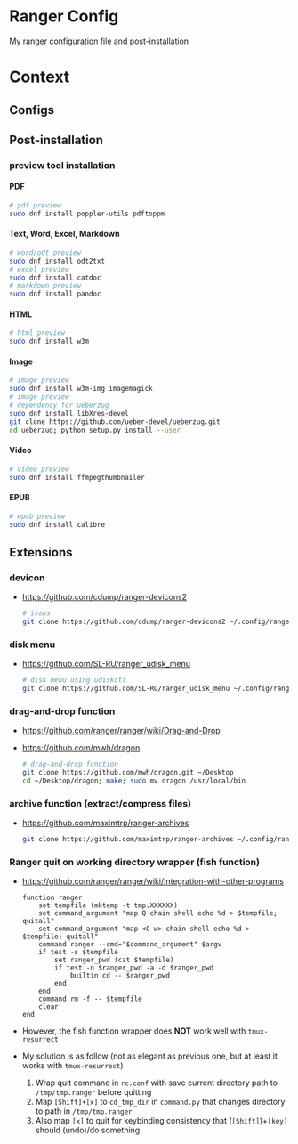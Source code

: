 # Ranger Config
My ranger configuration file and post-installation

# Context

## Configs

## Post-installation

### preview tool installation

#### PDF

```sh
# pdf preview
sudo dnf install poppler-utils pdftoppm
```

#### Text, Word, Excel, Markdown

```sh
# word/odt preview
sudo dnf install odt2txt
# excel preview
sudo dnf install catdoc
# markdown preview
sudo dnf install pandoc
```

#### HTML

```sh
# html preview
sudo dnf install w3m
```

#### Image

```sh
# image preview
sudo dnf install w3m-img imagemagick
# image preview
# dependency for ueberzug
sudo dnf install libXres-devel
git clone https://github.com/ueber-devel/ueberzug.git
cd ueberzug; python setup.py install --user
```

#### Video

```sh
# video preview
sudo dnf install ffmpegthumbnailer
```

#### EPUB

```sh
# epub preview
sudo dnf install calibre
```

## Extensions

### devicon
- https://github.com/cdump/ranger-devicons2

    ```sh
    # icons
    git clone https://github.com/cdump/ranger-devicons2 ~/.config/ranger/plugins/devicons2
    ```

### disk menu
- https://github.com/SL-RU/ranger_udisk_menu

    ```sh
    # disk menu using udiskctl
    git clone https://github.com/SL-RU/ranger_udisk_menu ~/.config/ranger/plugins/ranger_udisk_menu
    ```

### drag-and-drop function
- https://github.com/ranger/ranger/wiki/Drag-and-Drop
- https://github.com/mwh/dragon

    ```sh
    # drag-and-drop function
    git clone https://github.com/mwh/dragon.git ~/Desktop
    cd ~/Desktop/dragon; make; sudo mv dragon /usr/local/bin
    ```

### archive function (extract/compress files)
- https://github.com/maximtrp/ranger-archives

    ```sh
    git clone https://github.com/maximtrp/ranger-archives ~/.config/ranger/plugins/ranger-archives
    ```

### Ranger quit on working directory wrapper (fish function)
- https://github.com/ranger/ranger/wiki/Integration-with-other-programs

    ```fish
    function ranger
        set tempfile (mktemp -t tmp.XXXXXX)
        set command_argument "map Q chain shell echo %d > $tempfile; quitall"
        set command_argument "map <C-w> chain shell echo %d > $tempfile; quitall"
        command ranger --cmd="$command_argument" $argv
        if test -s $tempfile
            set ranger_pwd (cat $tempfile)
            if test -n $ranger_pwd -a -d $ranger_pwd
                builtin cd -- $ranger_pwd
            end
        end
        command rm -f -- $tempfile
        clear
    end
    ```

- However, the fish function wrapper does __NOT__ work well with `tmux-resurrect`
- My solution is as follow (not as elegant as previous one, but at least it works with `tmux-resurrect`)
    1. Wrap quit command in `rc.conf` with save current directory path to `/tmp/tmp.ranger` before quitting
    2. Map `[Shift]+[x]` to `cd_tmp_dir` in `command.py` that changes directory to path in `/tmp/tmp.ranger`
    3. Also map `[x]` to quit for keybinding consistency that (`[Shift]`)+`[key]` should (undo)/do something
